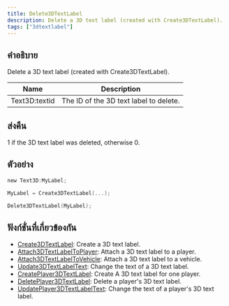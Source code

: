 ```yaml
---
title: Delete3DTextLabel
description: Delete a 3D text label (created with Create3DTextLabel).
tags: ["3dtextlabel"]
---
```


## คำอธิบาย

Delete a 3D text label (created with Create3DTextLabel).

| Name      | Description                            |
| --------- | -------------------------------------- |
| Text3D:textid | The ID of the 3D text label to delete. |

## ส่งคืน

1 if the 3D text label was deleted, otherwise 0.

## ตัวอย่าง

```c
new Text3D:MyLabel;

MyLabel = Create3DTextLabel(...);

Delete3DTextLabel(MyLabel);
```

## ฟังก์ชั่นที่เกี่ยวข้องกัน

- [Create3DTextLabel](../../scripting/functions/Create3DTextLabel.md): Create a 3D text label.
- [Attach3DTextLabelToPlayer](../../scripting/functions/Attach3DTextLabelToPlayer.md): Attach a 3D text label to a player.
- [Attach3DTextLabelToVehicle](../../scripting/functions/Attach3DTextLabelToVehicle.md): Attach a 3D text label to a vehicle.
- [Update3DTextLabelText](../../scripting/functions/Update3DTextLabelText.md): Change the text of a 3D text label.
- [CreatePlayer3DTextLabel](../../scripting/functions/CreatePlayer3DTextLabel.md): Create A 3D text label for one player.
- [DeletePlayer3DTextLabel](../../scripting/functions/DeletePlayer3DTextLabel.md): Delete a player's 3D text label.
- [UpdatePlayer3DTextLabelText](../../scripting/functions/UpdatePlayer3DTextLabelText.md): Change the text of a player's 3D text label.
